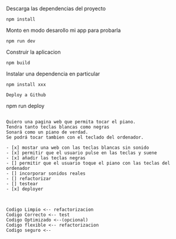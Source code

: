 Descarga las dependencias del proyecto
```
npm install
```

Monto en modo desarollo mi app para probarla
```
npm run dev
```


<!-- si le pones el lenguaje debajo te lo marca como dicho lenguaje la frase. -->
Construir la aplicacion
```
npm build
``` 

Instalar una dependencia en particular
```
npm install xxx
```
```
Deploy a Github
```
npm run deploy
```

Quiero una pagina web que permita tocar el piano.
Tendra tanto teclas blancas como negras
Sonará como un piano de verdad.
Se podrá tocar tambien con el teclado del ordenador.

- [x] mostar una web con las teclas blancas sin sonido
- [x] permitir que el usuario pulse en las teclas y suene
- [x] añadir las teclas negras
- [] permitir que el usuario toque el piano con las teclas del ordenador
- [] incorporar sonidos reales
- [] refactorizar
- [] testear
- [x] deployer



Codigo Limpio <-- refactorizacion
Codigo Correcto <-- test
Codigo Optimizado <--(opcional) 
Codigo flexible <-- refactorizacion
Codigo seguro <-- 